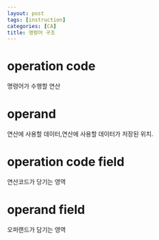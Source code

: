 ```yaml
---
layout: post
tags: [instruction]
categories: [CA]
title: 명령어 구조
---
```

# operation code
명령어가 수행할 연산
# operand
연산에 사용할 데이터,연산에 사용할 데이터가 저장된 위치.

# operation code field
연산코드가 당기는 영역

# operand field
오퍼랜드가 담기는 영역